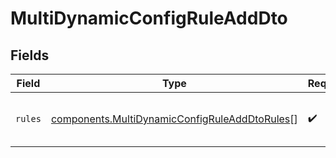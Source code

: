 # MultiDynamicConfigRuleAddDto


## Fields

| Field                                                                                                          | Type                                                                                                           | Required                                                                                                       | Description                                                                                                    |
| -------------------------------------------------------------------------------------------------------------- | -------------------------------------------------------------------------------------------------------------- | -------------------------------------------------------------------------------------------------------------- | -------------------------------------------------------------------------------------------------------------- |
| `rules`                                                                                                        | [components.MultiDynamicConfigRuleAddDtoRules](../../models/components/multidynamicconfigruleadddtorules.md)[] | :heavy_check_mark:                                                                                             | A list of new dynamic config rules                                                                             |
